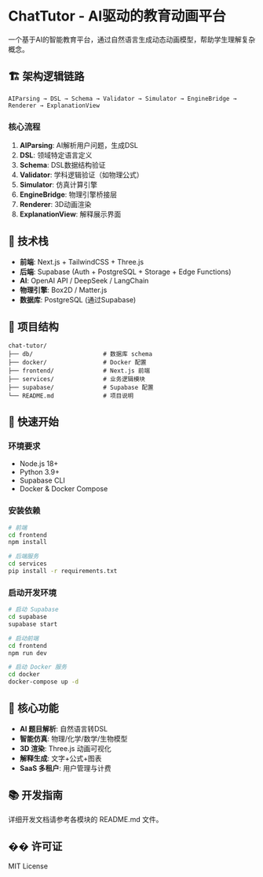 # ChatTutor - AI驱动的教育动画平台

一个基于AI的智能教育平台，通过自然语言生成动态动画模型，帮助学生理解复杂概念。

## 🏗️ 架构逻辑链路

```
AIParsing → DSL → Schema → Validator → Simulator → EngineBridge → Renderer → ExplanationView
```

### 核心流程
1. **AIParsing**: AI解析用户问题，生成DSL
2. **DSL**: 领域特定语言定义
3. **Schema**: DSL数据结构验证
4. **Validator**: 学科逻辑验证（如物理公式）
5. **Simulator**: 仿真计算引擎
6. **EngineBridge**: 物理引擎桥接层
7. **Renderer**: 3D动画渲染
8. **ExplanationView**: 解释展示界面

## 🚀 技术栈

- **前端**: Next.js + TailwindCSS + Three.js
- **后端**: Supabase (Auth + PostgreSQL + Storage + Edge Functions)
- **AI**: OpenAI API / DeepSeek / LangChain
- **物理引擎**: Box2D / Matter.js
- **数据库**: PostgreSQL (通过Supabase)

## 📁 项目结构

```
chat-tutor/
├── db/                    # 数据库 schema
├── docker/                # Docker 配置
├── frontend/              # Next.js 前端
├── services/              # 业务逻辑模块
├── supabase/              # Supabase 配置
└── README.md              # 项目说明
```

## 🚀 快速开始

### 环境要求
- Node.js 18+
- Python 3.9+
- Supabase CLI
- Docker & Docker Compose

### 安装依赖
```bash
# 前端
cd frontend
npm install

# 后端服务
cd services
pip install -r requirements.txt
```

### 启动开发环境
```bash
# 启动 Supabase
cd supabase
supabase start

# 启动前端
cd frontend
npm run dev

# 启动 Docker 服务
cd docker
docker-compose up -d
```

## 🎯 核心功能

- **AI 题目解析**: 自然语言转DSL
- **智能仿真**: 物理/化学/数学/生物模型
- **3D 渲染**: Three.js 动画可视化
- **解释生成**: 文字+公式+图表
- **SaaS 多租户**: 用户管理与计费

## 📚 开发指南

详细开发文档请参考各模块的 README.md 文件。

## �� 许可证

MIT License
